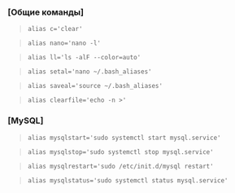 ### [Общие команды]
> `alias c='clear'`

> `alias nano='nano -l'`

> `alias ll='ls -alF --color=auto'`

> `alias setal='nano ~/.bash_aliases'`

> `alias saveal='source ~/.bash_aliases'`

> `alias clearfile='echo -n >'`

### [MySQL]
> `alias mysqlstart='sudo systemctl start mysql.service'`

> `alias mysqlstop='sudo systemctl stop mysql.service'`

> `alias mysqlrestart='sudo /etc/init.d/mysql restart'`

> `alias mysqlstatus='sudo systemctl status mysql.service'`